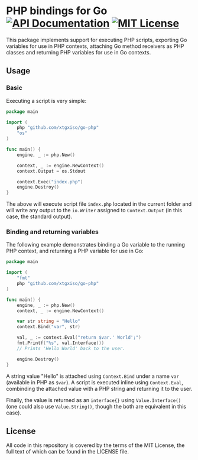 # PHP bindings for Go [![API Documentation][godoc-svg]][godoc-url] [![MIT License][license-svg]][license-url]

This package implements support for executing PHP scripts, exporting Go variables for use in PHP contexts, attaching Go method receivers as PHP classes and returning PHP variables for use in Go contexts.


## Usage

### Basic

Executing a script is very simple:

```go
package main

import (
    php "github.com/xtgxiso/go-php"
    "os"
)

func main() {
    engine, _ := php.New()

    context, _ := engine.NewContext()
    context.Output = os.Stdout

    context.Exec("index.php")
    engine.Destroy()
}
```

The above will execute script file `index.php` located in the current folder and will write any output to the `io.Writer` assigned to `Context.Output` (in this case, the standard output).

### Binding and returning variables

The following example demonstrates binding a Go variable to the running PHP context, and returning a PHP variable for use in Go:

```go
package main

import (
    "fmt"
    php "github.com/xtgxiso/go-php"
)

func main() {
    engine, _ := php.New()
    context, _ := engine.NewContext()

    var str string = "Hello"
    context.Bind("var", str)

    val, _ := context.Eval("return $var.' World';")
    fmt.Printf("%s", val.Interface())
    // Prints 'Hello World' back to the user.

    engine.Destroy()
}
```

A string value "Hello" is attached using `Context.Bind` under a name `var` (available in PHP as `$var`). A script is executed inline using `Context.Eval`, combinding the attached value with a PHP string and returning it to the user.

Finally, the value is returned as an `interface{}` using `Value.Interface()` (one could also use `Value.String()`, though the both are equivalent in this case).

## License

All code in this repository is covered by the terms of the MIT License, the full text of which can be found in the LICENSE file.

[godoc-url]: https://godoc.org/github.com/deuill/go-php
[godoc-svg]: https://godoc.org/github.com/deuill/go-php?status.svg

[license-url]: https://github.com/deuill/go-php/blob/master/LICENSE
[license-svg]: https://img.shields.io/badge/license-MIT-blue.svg

[Context.Exec]: https://godoc.org/github.com/deuill/go-php/engine#Context.Exec
[Context.Eval]: https://godoc.org/github.com/deuill/go-php/engine#Context.Eval
[NewValue]:     https://godoc.org/github.com/deuill/go-php/engine#NewValue
[NewReceiver]:  https://godoc.org/github.com/deuill/go-php/engine#NewReceiver
